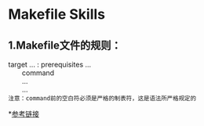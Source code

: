 # Makefile Skills

## 1.Makefile文件的规则：
target ... : prerequisites ... </br>
&emsp;&emsp;command </br>
&emsp;&emsp;... </br>
&emsp;&emsp;... </br>
`注意：command前的空白符必须是严格的制表符，这是语法所严格规定的` </br>











*[参考链接](https://seisman.github.io/how-to-write-makefile/introduction.html#id1 "Makefile介绍")  
